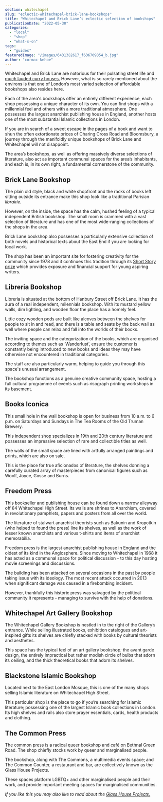 ```yaml
---
section: whitechapel
slug: "eclectic-whitechapel-brick-lane-bookshops"
title: "Whitechapel and Brick Lane’s eclectic selection of bookshops"
publicationDate: "2022-05-30"
categories: 
  - "local"
  - "shop"
  - "what-s-on"
tags: 
  - "guides"
featuredImage: "/images/6431382617_f636709054_b.jpg"
author: "cormac-kehoe"
---
```


Whitechapel and Brick Lane are notorious for their pulsating street life and [much lauded curry houses.](https://whitechapellondon.co.uk/trip-through-banglatown/) However, what is so rarely mentioned about the environs is that one of London’s most varied selection of affordable bookshops also resides here.

Each of the area's bookshops offer an entirely different experience, each shop possessing a unique character of its own. You can find shops with a millennial feel and others with a more traditional atmosphere. One possesses the largest anarchist publishing house in England, another hosts one of the most substantial Islamic collections in London. 

If you are in search of a sweet escape in the pages of a book and want to shun the often extortionate prices of Charing Cross Road and Bloomsbury, a journey through the manifoldly unique bookshops of Brick Lane and Whitechapel will not disappoint.

The area’s bookshops, as well as offering massively diverse selections of literature, also act as important communal spaces for the area’s inhabitants, and each is, in its own right, a fundamental cornerstone of the community.

## **Brick Lane Bookshop**

The plain old style, black and white shopfront and the racks of books left sitting outside its entrance make this shop look like a traditional Parisian _librairie_.

However, on the inside, the space has the calm, hushed feeling of a typical independent British bookshop. The small room is crammed with a vast selection of literature and has one of the most wide-ranging collections of the shops in the area. 

Brick Lane bookshop also possesses a particularly extensive collection of both novels and historical texts about the East End if you are looking for local work.

The shop has been an important site for fostering creativity for the community since 1978 and it continues this tradition through its [Short Story prize](https://bricklanebookshop.org/2022-short-story-prize/) which provides exposure and financial support for young aspiring writers. 

## **Libreria Bookshop**

Libreria is situated at the bottom of Hanbury Street off Brick Lane. It has the aura of a real independent, milennials bookshop. With its mustard yellow walls, dim lighting, and wooden floor the place has a homely feel.

Little cozy wooden pods are built like alcoves between the shelves for people to sit in and read, and there is a table and seats by the back wall as well where people can relax and fall into the worlds of their books.

The inviting space and the categorization of the books, which are organised according to themes such as ‘Wanderlust’, ensure the customer is constantly being introduced to new books and ideas they may have otherwise not encountered in traditional categories. 

The staff are also particularly warm, helping to guide you through this space's unusual arrangement.

The bookshop functions as a genuine creative community space, hosting a full cultural programme of events such as risograph printing workshops in its basement.

## **Books Iconica**

This small hole in the wall bookshop is open for business from 10 a.m. to 6 p.m. on Saturdays and Sundays in The Tea Rooms of the Old Truman Brewery.

This independent shop specializes in 19th and 20th century literature and possesses an impressive selection of rare and collectible titles as well.

The walls of the small space are lined with artfully arranged paintings and prints, which are also on sale.

This is the place for true aficionados of literature, the shelves donning a carefully curated array of masterpieces from canonical figures such as Woolf, Joyce, Gosse and Burns. 

## **Freedom Press**

This bookseller and publishing house can be found down a narrow alleyway off 84 Whitechapel High Street. Its walls are shrines to Anarchism, covered in revolutionary pamphlets, papers and posters from all over the world.

The literature of stalwart anarchist theorists such as Bakunin and Kropotkin (who helped to found the press) line its shelves, as well as the work of lesser known anarchists and various t-shirts and items of anarchist memorabilia. 

Freedom press is the largest anarchist publishing house in England and the oldest of its kind in the Anglosphere. Since moving to Whitechapel in 1968 it has acted as a communal space for political discussion - to this day hosting movie screenings and discussions.

The building has been attacked on several occasions in the past by people taking issue with its ideology. The most recent attack occurred in 2013 when significant damage was caused in a firebombing incident. 

However, thankfully this historic press was salvaged by the political community it represents - managing to survive with the help of donations.

## **Whitechapel Art Gallery Bookshop**

The Whitechapel Gallery Bookshop is nestled in to the right of the Gallery’s entrance. While selling illustrated books, exhibition catalogues and art-inspired gifts its shelves are chiefly stacked with books by cultural theorists and aesthetes. 

This space has the typical feel of an art gallery bookshop; the avant garde design, the entirely impractical but rather modish circle of bulbs that adorn its ceiling, and the thick theoretical books that adorn its shelves.

## **Blackstone Islamic Bookshop**

Located next to the East London Mosque, this is one of the many shops selling Islamic literature on Whitechapel High Street. 

This particular shop is the place to go if you’re searching for Islamic literature; possessing one of the largest Islamic book collections in London. Its high shelves and rails also store prayer essentials, cards, health products and clothing. 

## **The Common Press**

The common press is a radical queer bookshop and café on Bethnal Green Road. The shop chiefly stocks work by queer and marginalised people. 

The bookshop, along with The Commons, a multimedia events space; and The Common Counter, a restaurant and bar, are collectively known as the Glass House Projects.

These spaces platform LGBTQ+ and other marginalised people and their work, and provide important meeting spaces for marginalised communities.

_If you like this you may also like to read about the [Glass House Projects.](https://bethnalgreenlondon.co.uk/glasshouse-queer-shop-brick-lane/)_

[](https://bethnalgreenlondon.co.uk/glasshouse-queer-shop-brick-lane/)

